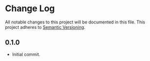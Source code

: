 # Change Log

All notable changes to this project will be documented in this file.
This project adheres to [Semantic Versioning](http://semver.org/).

## 0.1.0

- Initial commit.
